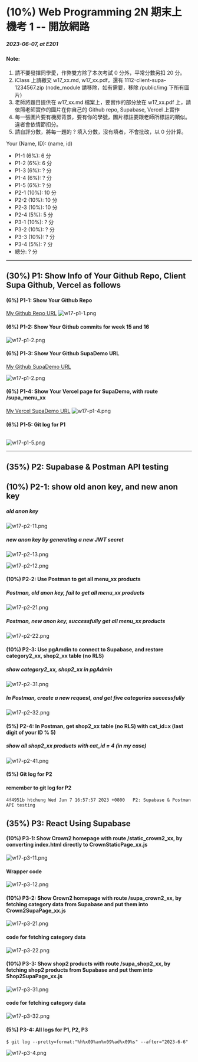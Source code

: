 # (10%) Web Programming 2N 期末上機考 1 -- 開放網路

##### 2023-06-07, at E201

#### Note:

1. 請不要發揮同學愛，作弊雙方除了本次考試 0 分外，平常分數另扣 20 分。
2. iClass 上請繳交 w17_xx.md, w17_xx.pdf，還有 1112-client-supa-1234567.zip (node_module 請移除，如有需要，移除 /public/img 下所有圖片)
3. 老師將題目提供在 w17_xx.md 檔案上，要實作的部分放在 w17_xx.pdf 上，請依照老師實作的圖片在你自己的 Github repo, Supabase, Vercel 上實作
4. 每一張圖片要有機房背景，要有你的學號，圖片標註要跟老師所標註的類似。違者會依情節扣分。
5. 請自評分數，將每一題的 ? 填入分數，沒有填者，不會批改，以 0 分計算。

Your (Name, ID): (name, id)

- P1-1 (6%): 6 分
- P1-2 (6%): 6 分
- P1-3 (6%): ? 分
- P1-4 (6%): ? 分
- P1-5 (6%): ? 分
- P2-1 (10%): 10 分
- P2-2 (10%): 10 分
- P2-3 (10%): 10 分
- P2-4 (5%): 5 分
- P3-1 (10%): ? 分
- P3-2 (10%): ? 分
- P3-3 (10%): ? 分
- P3-4 (5%): ? 分
- 總分: ? 分

---

## (30%) P1: Show Info of Your Github Repo, Client Supa Github, Vercel as follows

#### (6%) P1-1: Show Your Github Repo

[My Github Repo URL](https://github.com/Pan208410497/1112_wp2_demo_97)
![w17-p1-1.png](w17-p1-1.png)

#### (6%) P1-2: Show Your Github commits for week 15 and 16

![w17-p1-2.png](w17-p1-2.png)

#### (6%) P1-3: Show Your Github SupaDemo URL

[My Github SupaDemo URL](https://github.com/Pan208410497/1112_wp2_demo_97)

![w17-p1-2.png](w17-p1-2.png)

#### (6%) P1-4: Show Your Vercel page for SupaDemo, with route /supa_menu_xx

[My Vercel SupaDemo URL]()
![w17-p1-4.png]()

#### (6%) P1-5: Git log for P1

```

```

![w17-p1-5.png]()

---

## (35%) P2: Supabase & Postman API testing

## (10%) P2-1: show old anon key, and new anon key

##### old anon key

![w17-p2-11.png](w17-p2-11.png)

##### new anon key by generating a new JWT secret

![w17-p2-13.png](w17-p2-13.png)

![w17-p2-12.png](w17-p2-12.png)

#### (10%) P2-2: Use Postman to get all menu_xx products

##### Postman, old anon key, fail to get all menu_xx products

![w17-p2-21.png](w17-p2-21.png)

##### Postman, new anon key, successfully get all menu_xx products

![w17-p2-22.png](w17-p2-22.png)

#### (10%) P2-3: Use pgAmdin to connect to Supabase, and restore category2_xx, shop2_xx table (no RLS)

##### show category2_xx, shop2_xx in pgAdmin

![w17-p2-31.png](w17-p2-31.png)

##### In Postman, create a new request, and get five categories successfully

![w17-p2-32.png](w17-p2-32.png)

#### (5%) P2-4: In Postman, get shop2_xx table (no RLS) with cat_id=x (last digit of your ID % 5)

##### show all shop2_xx products with cat_id = 4 (in my case)

![w17-p2-41.png](w17-p2-41.png)

#### (5%) Git log for P2

#### remember to git log for P2

```
4f4951b htchung Wed Jun 7 16:57:57 2023 +0800   P2: Supabase & Postman API testing
```

## (35%) P3: React Using Supabase

#### (10%) P3-1: Show Crown2 homepage with route /static_crown2_xx, by converting index.html directly to CrownStaticPage_xx.js

![w17-p3-11.png]()

#### Wrapper code

![w17-p3-12.png]()

#### (10%) P3-2: Show Crown2 homepage with route /supa_crown2_xx, by fetching category data from Supabase and put them into Crown2SupaPage_xx.js

![w17-p3-21.png]()

#### code for fetching category data

![w17-p3-22.png]()

#### (10%) P3-3: Show shop2 products with route /supa_shop2_xx, by fetching shop2 products from Supabase and put them into Shop2SupaPage_xx.js

![w17-p3-31.png]()

#### code for fetching category data

![w17-p3-32.png]()

#### (5%) P3-4: All logs for P1, P2, P3

```
$ git log --pretty=format:"%h%x09%an%x09%ad%x09%s" --after="2023-6-6"

```

![w17-p3-4.png]()
